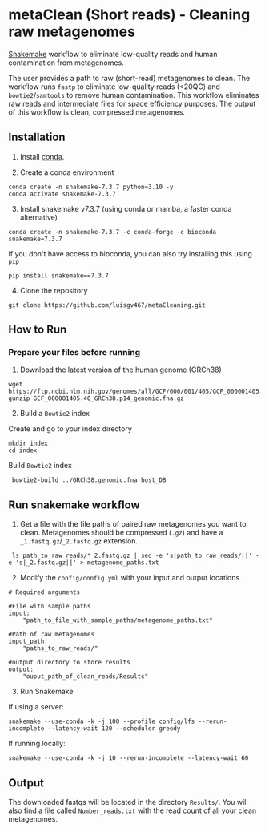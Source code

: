 # metaClean (Short reads) - Cleaning raw metagenomes
[Snakemake](https://snakemake.readthedocs.io/en/stable/getting_started/installation.html) workflow to eliminate low-quality reads and human contamination from metagenomes. 

The user provides a path to raw (short-read) metagenomes to clean. The workflow runs `fastp` to eliminate low-quality reads (<20QC) and `bowtie2`/`samtools` to remove human contamination. This workflow eliminates raw reads and intermediate files for space efficiency purposes. The output of this workflow is clean, compressed metagenomes. 

## Installation

1. Install [conda](https://docs.conda.io/projects/conda/en/latest/user-guide/install/index.html).
   
3. Create a conda environment
   
<pre><code>conda create -n snakemake-7.3.7 python=3.10 -y 
conda activate snakemake-7.3.7</code></pre> 

3. Install snakemake v7.3.7 (using conda or mamba, a faster conda alternative)

<pre><code>conda create -n snakemake-7.3.7 -c conda-forge -c bioconda snakemake=7.3.7</code></pre>

If you don't have access to bioconda, you can also try installing this using `pip`

<pre><code>pip install snakemake==7.3.7</code></pre>

4. Clone the repository

<pre><code>git clone https://github.com/luisgv467/metaCleaning.git</code></pre>

## How to Run

### Prepare your files before running

1. Download the latest version of the human genome (GRCh38)

<pre><code>wget https://ftp.ncbi.nlm.nih.gov/genomes/all/GCF/000/001/405/GCF_000001405.40_GRCh38.p14/GCF_000001405.40_GRCh38.p14_genomic.fna.gz
gunzip GCF_000001405.40_GRCh38.p14_genomic.fna.gz</code></pre>

2. Build a `Bowtie2` index

Create and go to your index directory

<pre><code>mkdir index 
cd index</code></pre>

Build `Bowtie2` index
<pre><code> bowtie2-build ../GRCh38.genomic.fna host_DB </code></pre>

## Run snakemake workflow

1. Get a file with the file paths of paired raw metagenomes you want to clean. Metagenomes should be compressed (`.gz`) and have a `_1.fastq.gz`/`_2.fastq.gz` extension. 

<pre><code> ls path_to_raw_reads/*_2.fastq.gz | sed -e 's|path_to_raw_reads/||' -e 's|_2.fastq.gz||' > metagenome_paths.txt </pre></code> 

2. Modify the `config/config.yml` with your input and output locations

<pre><code># Required arguments

#File with sample paths
input:
    "path_to_file_with_sample_paths/metagenome_paths.txt" 

#Path of raw metagenomes
input_path:
    "paths_to_raw_reads/" 

#output directory to store results
output:
    "ouput_path_of_clean_reads/Results" </pre></code>

3. Run Snakemake

If using a server:
<pre><code>snakemake --use-conda -k -j 100 --profile config/lfs --rerun-incomplete --latency-wait 120 --scheduler greedy </pre></code>

If running locally:
<pre><code>snakemake --use-conda -k -j 10 --rerun-incomplete --latency-wait 60 </pre></code>

## Output

The downloaded fastqs will be located in the directory `Results/`. You will also find a file called `Number_reads.txt` with the read count of all your clean metagenomes.  




